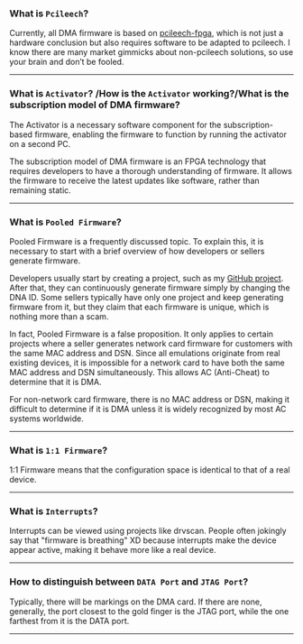 ### What is `Pcileech`?

Currently, all DMA firmware is based on [pcileech-fpga](https://github.com/ufrisk/pcileech-fpga), which is not just a hardware conclusion but also requires software to be adapted to pcileech. I know there are many market gimmicks about non-pcileech solutions, so use your brain and don’t be fooled.

---

### What is `Activator`? /How is the `Activator` working?/What is the subscription model of DMA firmware?

The Activator is a necessary software component for the subscription-based firmware, enabling the firmware to function by running the activator on a second PC.

The subscription model of DMA firmware is an FPGA technology that requires developers to have a thorough understanding of firmware. It allows the firmware to receive the latest updates like software, rather than remaining static.

---

### What is `Pooled Firmware`?
Pooled Firmware is a frequently discussed topic. To explain this, it is necessary to start with a brief overview of how developers or sellers generate firmware.

Developers usually start by creating a project, such as my [GitHub project](https://github.com/kilmu1337/pcileech-rtl8188ee-wifi-emul). After that, they can continuously generate firmware simply by changing the DNA ID. Some sellers typically have only one project and keep generating firmware from it, but they claim that each firmware is unique, which is nothing more than a scam.

In fact, Pooled Firmware is a false proposition. It only applies to certain projects where a seller generates network card firmware for customers with the same MAC address and DSN. Since all emulations originate from real existing devices, it is impossible for a network card to have both the same MAC address and DSN simultaneously. This allows AC (Anti-Cheat) to determine that it is DMA.

For non-network card firmware, there is no MAC address or DSN, making it difficult to determine if it is DMA unless it is widely recognized by most AC systems worldwide.

---

### What is `1:1 Firmware`?
1:1 Firmware means that the configuration space is identical to that of a real device.

---

### What is `Interrupts`? 

Interrupts can be viewed using projects like drvscan. People often jokingly say that "firmware is breathing"  XD because interrupts make the device appear active, making it behave more like a real device.

---

### How to distinguish between `DATA Port` and `JTAG Port`?

Typically, there will be markings on the DMA card. If there are none, generally, the port closest to the gold finger is the JTAG port, while the one farthest from it is the DATA port.

---








